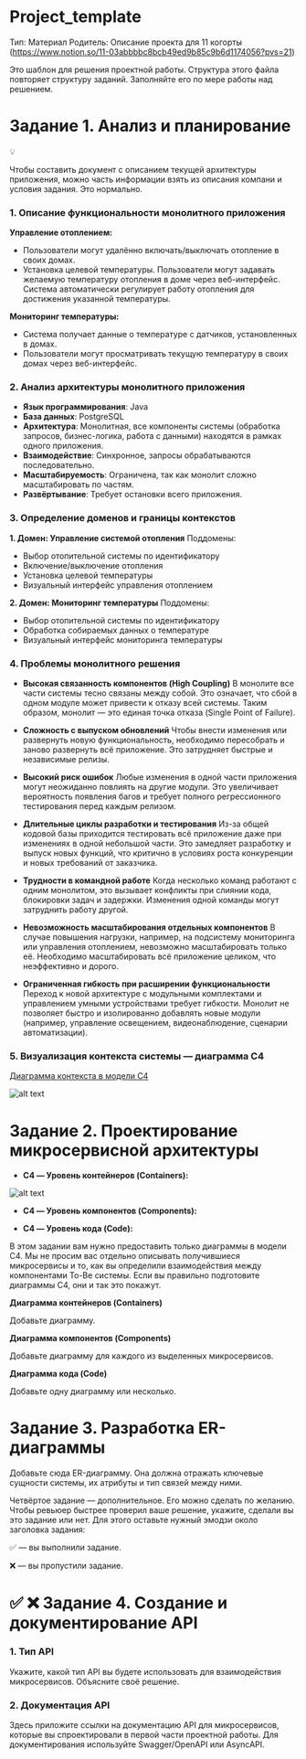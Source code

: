 # Project_template

Тип: Материал
Родитель: Описание проекта для 11 когорты (https://www.notion.so/11-03abbbbc8bcb49ed9b85c9b6d1174056?pvs=21)

Это шаблон для решения проектной работы. Структура этого файла повторяет структуру заданий. Заполняйте его по мере работы над решением.

# Задание 1. Анализ и планирование

<aside>
💡

Чтобы составить документ с описанием текущей архитектуры приложения, можно часть информации взять из описания компани и условия задания. Это нормально.

</aside>

### 1. Описание функциональности монолитного приложения

**Управление отоплением:**

- Пользователи могут удалённо включать/выключать отопление в своих домах.
- Установка целевой температуры. Пользователи могут задавать желаемую температуру отопления в доме через веб-интерфейс. Система автоматически регулирует работу отопления для достижения указанной температуры.

**Мониторинг температуры:**
- Система получает данные о температуре с датчиков, установленных в домах.
- Пользователи могут просматривать текущую температуру в своих домах через веб-интерфейс.

### 2. Анализ архитектуры монолитного приложения

- **Язык программирования**: Java
- **База данных**: PostgreSQL
- **Архитектура**: Монолитная, все компоненты системы (обработка запросов, бизнес-логика, работа с данными) находятся в рамках одного приложения.
- **Взаимодействие**: Синхронное, запросы обрабатываются последовательно.
- **Масштабируемость**: Ограничена, так как монолит сложно масштабировать по частям.
- **Развёртывание**: Требует остановки всего приложения.

### 3. Определение доменов и границы контекстов

**1. Домен: Управление системой отопления**
Поддомены:
  - Выбор отопительной системы по идентификатору
  - Включение/выключение отопления
  - Установка целевой температуры
  - Визуальный интерфейс управления отоплением

**2. Домен: Мониторинг температуры**
Поддомены:
  - Выбор отопительной системы по идентификатору
  - Обработка собираемых данных о температуре
  - Визуальный интерфейс мониторинга температуры


### **4. Проблемы монолитного решения**

- **Высокая связанность компонентов (High Coupling)**
В монолите все части системы тесно связаны между собой. Это означает, что сбой в одном модуле может привести к отказу всей системы. Таким образом, монолит — это единая точка отказа (Single Point of Failure).

- **Сложность с выпуском обновлений**
Чтобы внести изменения или развернуть новую функциональность, необходимо пересобрать и заново развернуть всё приложение. Это затрудняет быстрые и независимые релизы.

- **Высокий риск ошибок**
Любые изменения в одной части приложения могут неожиданно повлиять на другие модули. Это увеличивает вероятность появления багов и требует полного регрессионного тестирования перед каждым релизом.

- **Длительные циклы разработки и тестирования**
Из-за общей кодовой базы приходится тестировать всё приложение даже при изменениях в одной небольшой части. Это замедляет разработку и выпуск новых функций, что критично в условиях роста конкуренции и новых требований от заказчика.

- **Трудности в командной работе**
Когда несколько команд работают с одним монолитом, это вызывает конфликты при слиянии кода, блокировки задач и задержки. Изменения одной команды могут затруднить работу другой.

- **Невозможность масштабирования отдельных компонентов**
В случае повышения нагрузки, например, на подсистему мониторинга или управления отоплением, невозможно масштабировать только её. Необходимо масштабировать всё приложение целиком, что неэффективно и дорого.

- **Ограниченная гибкость при расширении функциональности**
Переход к новой архитектуре с модульными комплектами и управлением умными устройствами требует гибкости. Монолит не позволяет быстро и изолированно добавлять новые модули (например, управление освещением, видеонаблюдение, сценарии автоматизации).

### 5. Визуализация контекста системы — диаграмма С4

[Диаграмма контекста в модели C4](c4\as-is\context.pulm)


![alt text](context.png)

# Задание 2. Проектирование микросервисной архитектуры
- **C4 — Уровень контейнеров (Containers):**

![alt text](container.png)

- **C4 — Уровень компонентов (Components):**


- **C4 — Уровень кода (Code):**

В этом задании вам нужно предоставить только диаграммы в модели C4. Мы не просим вас отдельно описывать получившиеся микросервисы и то, как вы определили взаимодействия между компонентами To-Be системы. Если вы правильно подготовите диаграммы C4, они и так это покажут.

**Диаграмма контейнеров (Containers)**

Добавьте диаграмму.

**Диаграмма компонентов (Components)**

Добавьте диаграмму для каждого из выделенных микросервисов.

**Диаграмма кода (Code)**

Добавьте одну диаграмму или несколько.

# Задание 3. Разработка ER-диаграммы

Добавьте сюда ER-диаграмму. Она должна отражать ключевые сущности системы, их атрибуты и тип связей между ними.

Четвёртое задание — дополнительное. Его можно сделать по желанию. Чтобы ревьюер быстрее проверил ваше решение, укажите, сделали вы это задание или нет. Для этого оставьте нужный эмодзи около заголовка задания:

✅ — вы выполнили задание.

❌ — вы пропустили задание.

# ✅ ❌ Задание 4. Создание и документирование API

### 1. Тип API

Укажите, какой тип API вы будете использовать для взаимодействия микросервисов. Объясните своё решение.

### 2. Документация API

Здесь приложите ссылки на документацию API для микросервисов, которые вы спроектировали в первой части проектной работы. Для документирования используйте Swagger/OpenAPI или AsyncAPI.